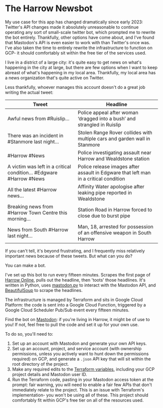 # The Harrow Newsbot

My use case for this app has changed dramatically since early 2023: Twitter's API changes made it absolutely unreasonable to continue operating any sort of small-scale twitter bot, which prompted me to rewrite the bot entirely. Thankfully, other options have come about, and I've found that Mastodon's API is even easier to work with than Twitter's once was. I've also taken the time to entirely rewrite the infrastructure to function on GCP- it should comfortably sit within the free tier of the services used.

I live in a district of a large city: it's quite easy to get news on what's happening in the city at large, but there are few options when I want to keep abreast of what's happening in my local area. Thankfully, my local area has a news organization that's quite active on Twitter. 

Less thankfully, whoever manages this account doesn't do a great job writing the actual tweet:

| Tweet                                                             | Headline                                                                             |
|-------------------------------------------------------------------|--------------------------------------------------------------------------------------|
| Awful news from #Ruislip…                                         | Police appeal after woman ‘dragged into a bush’ and strangled in Ruislip             |
| There was an incident in #Stanmore last night…                    | Stolen Range Rover collides with multiple cars and garden wall in Stanmore           |
| #Harrow #News                                                     | Police investigating assault near Harrow and Wealdstone station                      |
| A victim was left in a critical condition… #Edgware #Harrow #News | Police release images after assault in Edgware that left man in a critical condition |
| All the latest #Harrow news…                                      | Affinity Water apologise after leaking pipe reported in Wealdstone                   |
| Breaking news from #Harrow Town Centre this morning…              | Station Road in Harrow forced to close due to burst pipe                             |
| News from South #Harrow last night…                               | Man, 18, arrested for possession of an offensive weapon in South Harrow              |

If you can't tell, it's beyond frustrating, and I frequently miss relatively important news because of these tweets. But what can you do?

You can make a bot.

I've set up this  bot to run every fifteen minutes. Scrapes the first page of [Harrow Online](https://harrowonline.org/), pulls out the headline, then 'toots' those headlines. It's written in Python, uses [mastodon.py](https://mastodonpy.readthedocs.io/en/stable/) to interact with the Mastodon API, and [BeautifulSoup](https://beautiful-soup-4.readthedocs.io/en/latest/) to scrape the headlines.

The infrastructure is managed by Terraform and sits in Google Cloud Platform: the code is sent into a Google Cloud Function, triggered by a Google Cloud Scheduler Pub/Sub event every fifteen minutes. 

Find the bot on [Mastodon](https://mastodon.social/@harrownewsbot): if you're living in Harrow, it might be of use to you! If not, feel free to pull the code and set it up for your own use. 

To do so, you'll need to:
1. Set up an account with Mastodon and generate your own API keys. 
2. Set up an account, project, and service account (with ownership permissions, unless you actively want to hunt down the permissions required) on GCP, and generate a `.json` API key that will sit within the root directory of the project.
3. Make any required edits to the [Terraform variables](/tf/variables.tf), including your GCP project details and Mastodon user ID.
4. Run the Terraform code, pasting in your Mastodon access token at the prompt: fair warning, you will need to enable a fair few APIs that don't immediately relate to the project. This is an issue with Terraform's implementation- you won't be using all of these. This project should comfortably fit within GCP's free tier on all of the resources used.
